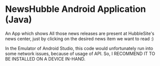 # NewsHubble Android Application (Java)
An App which shows All those news releases are present at HubbleSite's news center, just by clicking on the desired news item we want to read :)

In the Emulator of Android Studio, this code would unfortunately run into some network issues, because of usage of API. So, I RECOMMEND IT TO BE INSTALLED ON A DEVICE IN-HAND.
